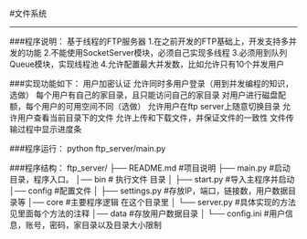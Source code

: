 #文件系统
***
###程序说明：
    基于线程的FTP服务器
    1.在之前开发的FTP基础上，开发支持多并发的功能
    2.不能使用SocketServer模块，必须自己实现多线程
    3.必须用到队列Queue模块，实现线程池
    4.允许配置最大并发数，比如允许只有10个并发用户

###实现功能如下：
    用户加密认证
    允许同时多用户登录（用到并发编程的知识，选做）
    每个用户有自己的家目录，且只能访问自己的家目录
    对用户进行磁盘配额，每个用户的可用空间不同（选做）
    允许用户在ftp server上随意切换目录
    允许用户查看当前目录下的文件
    允许上传和下载文件，并保证文件的一致性
    文件传输过程中显示进度条

###程序运行：
    python ftp_server/main.py

###程序结构：
    ftp_server/
    ├── README.md #项目说明
    ├── main.py #启动目录，程序入口。
    │── bin # 执行文件 目录
    │   ├── start.py  #导入主程序并启动
    │── config #配置文件
    │   ├── settings.py #存放IP，端口，链接数，用户数据目录等
    │── core #主要程序逻辑 在这个目录里
    │   └── server.py #具体实现的方法见里面每个方法的注释
    │── data #存放用户数据目录
    │   └── config.ini #用户信息，账号，密码，家目录以及目录大小限制